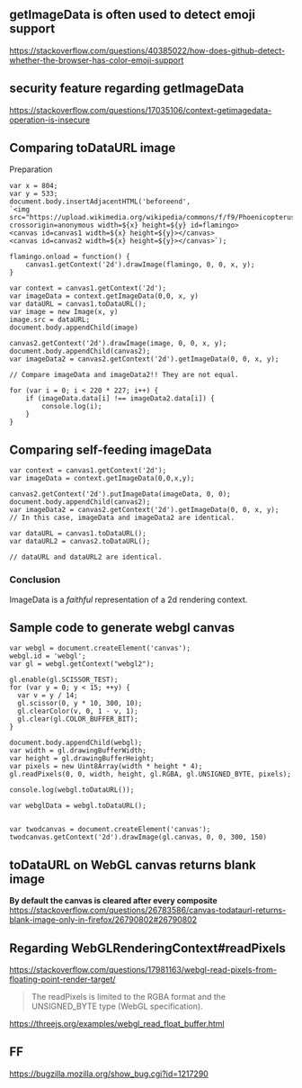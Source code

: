 ## getImageData is often used to detect emoji support

https://stackoverflow.com/questions/40385022/how-does-github-detect-whether-the-browser-has-color-emoji-support

## security feature regarding getImageData
https://stackoverflow.com/questions/17035106/context-getimagedata-operation-is-insecure


## Comparing toDataURL image
Preparation
```
var x = 804;
var y = 533;
document.body.insertAdjacentHTML('beforeend',
`<img src="https://upload.wikimedia.org/wikipedia/commons/f/f9/Phoenicopterus_ruber_in_S%C3%A3o_Paulo_Zoo.jpg" crossorigin=anonymous width=${x} height=${y} id=flamingo>
<canvas id=canvas1 width=${x} height=${y}></canvas>
<canvas id=canvas2 width=${x} height=${y}></canvas>`);

flamingo.onload = function() {
    canvas1.getContext('2d').drawImage(flamingo, 0, 0, x, y);
}
```


```
var context = canvas1.getContext('2d');
var imageData = context.getImageData(0,0, x, y)
var dataURL = canvas1.toDataURL();
var image = new Image(x, y)
image.src = dataURL;
document.body.appendChild(image)

canvas2.getContext('2d').drawImage(image, 0, 0, x, y);
document.body.appendChild(canvas2);
var imageData2 = canvas2.getContext('2d').getImageData(0, 0, x, y);

// Compare imageData and imageData2!! They are not equal.
```




```
for (var i = 0; i < 220 * 227; i++) {
	if (imageData.data[i] !== imageData2.data[i]) {
		console.log(i);
	}
}
```

## Comparing self-feeding imageData
```
var context = canvas1.getContext('2d');
var imageData = context.getImageData(0,0,x,y);

canvas2.getContext('2d').putImageData(imageData, 0, 0);
document.body.appendChild(canvas2);
var imageData2 = canvas2.getContext('2d').getImageData(0, 0, x, y);
// In this case, imageData and imageData2 are identical.

var dataURL = canvas1.toDataURL();
var dataURL2 = canvas2.toDataURL();

// dataURL and dataURL2 are identical.
```

### Conclusion
ImageData is a _faithful_ representation of a 2d rendering context.


## Sample code to generate webgl canvas

```
var webgl = document.createElement('canvas');
webgl.id = 'webgl';
var gl = webgl.getContext("webgl2");

gl.enable(gl.SCISSOR_TEST);
for (var y = 0; y < 15; ++y) {
  var v = y / 14;
  gl.scissor(0, y * 10, 300, 10);
  gl.clearColor(v, 0, 1 - v, 1);
  gl.clear(gl.COLOR_BUFFER_BIT);
}

document.body.appendChild(webgl);
var width = gl.drawingBufferWidth;
var height = gl.drawingBufferHeight;
var pixels = new Uint8Array(width * height * 4);
gl.readPixels(0, 0, width, height, gl.RGBA, gl.UNSIGNED_BYTE, pixels);

console.log(webgl.toDataURL());

var webglData = webgl.toDataURL();


var twodcanvas = document.createElement('canvas');
twodcanvas.getContext('2d').drawImage(gl.canvas, 0, 0, 300, 150)
```


## toDataURL on WebGL canvas returns blank image

**By default the canvas is cleared after every composite**
https://stackoverflow.com/questions/26783586/canvas-todataurl-returns-blank-image-only-in-firefox/26790802#26790802


## Regarding WebGLRenderingContext#readPixels

https://stackoverflow.com/questions/17981163/webgl-read-pixels-from-floating-point-render-target/
> The readPixels is limited to the RGBA format and the UNSIGNED_BYTE type (WebGL specification).

https://threejs.org/examples/webgl_read_float_buffer.html



## FF
https://bugzilla.mozilla.org/show_bug.cgi?id=1217290